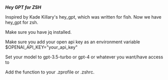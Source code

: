 ***Hey GPT for ZSH*** 

Inspired by Kade Killary's hey_gpt, which was written for fish.
Now we have hey_gpt for zsh.

Make sure you have jq installed.

Make sure you add your open api key as an environment variable $OPENAI_API_KEY="your_api_key"

Set your model to gpt-3.5-turbo or gpt-4 or whatever you want/have access to

Add the function to your .zprofile or .zshrc.

